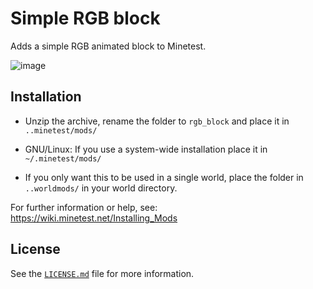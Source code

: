 # Simple RGB block

Adds a simple RGB animated block to Minetest.

![image](https://raw.githubusercontent.com/Panquesito7/rgb_block/master/screenshot.png)

## Installation

- Unzip the archive, rename the folder to `rgb_block` and
place it in `..minetest/mods/`

- GNU/Linux: If you use a system-wide installation place
    it in `~/.minetest/mods/`

- If you only want this to be used in a single world, place
    the folder in `..worldmods/` in your world directory.

For further information or help, see:\
<https://wiki.minetest.net/Installing_Mods>

## License

See the [`LICENSE.md`](https://github.com/Panquesito7/rgb_block/blob/master/LICENSE.md) file for more information.
